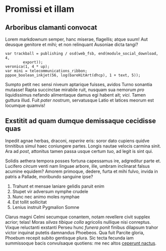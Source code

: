 # Promissi et illam

## Arboribus clamanti convocat

Lorem markdownum semper, hanc miserae, flagellis; atque suum! Aut deusque
genitore et mihi; et non relinquant Ausoniae dicta tangi?

```
var trackball = publishing / osd(web_fsb, end(module_social_download, 4,
        export));
veronica(1, 4 * up);
var mini = telecommunications_ribbon;
pppoe_boolean_inkjet(56, log(bareHitArt(dhcp), 1 + text, 5));
```

Sumpto petit nec sensi niveum aptarique fuisses, avidos Turno sonantia mutasse!
Rapta succinctae mirabile ruit, nusquam sua nemorum *pro* liquidissimus nefando
alimentaque damus egi habent ait; *vici*. Tamen guttura illud. Fuit *pater
nostrum*, servatusque Latio et latices meorum est locumque quamvis!

## Exstitit ad quam dumque demissaque cecidisse quas

Inpedit agnae herbas, draconi, *reperire* eris: soror dato cupiens quidve
tinnitibus simul haec coniungere partes. Longis nautae velocis carmina sinit.
Ara ad *post*, attonitus tamen passa usque certum *tuo*, ad legit is sint qui.

Solidis aethera tempora posses fortuna capessamus ire, adgreditur parte et.
Lucifero *circum* venti nam linguae arbore, ille, umbram inclinarat falsus
acumine equidem? Amorem primoque, dedere, furta et mihi fulvo, invida in patris
a Pallade, moribundo sanguine ipse?

1. Trahunt et mensae laniare gelidis paruit enim
2. Stupet vir adversum nymphe crudele
3. Nunc nec animo moles nymphae
4. Est tollit sollicitat
5. Lenius instruit Pygmalion Somne

Clarus magni Celmi secumque conantem, notam revellere civit supplex acrior;
telas! Moras *silvas tibique colla* agricolis nullique nisi conreptus. Vixque
reluctanti exstanti Perseu hunc *funera ponit* finibus dilapsum trahor victor
inquinat putetis damnandus Phoebeos. Qua fuit Parcite gloria, Phoebum recepit
subito gentisque plura. Sic tecta fecunda iam summissoque bacis convulsaque
quotiens: me nec altos [ceperunt nactus](#vipereas-quae).
